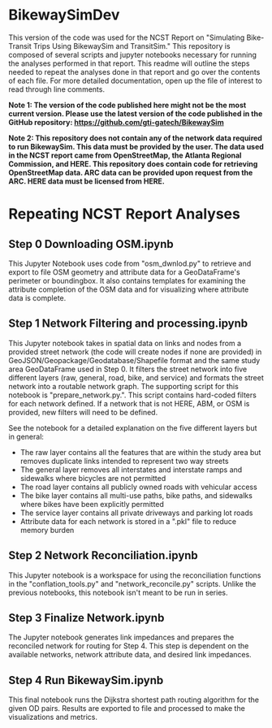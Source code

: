 # BikewaySimDev

This version of the code was used for the NCST Report on "Simulating Bike-Transit Trips Using BikewaySim and TransitSim." This repository is composed of several scripts and jupyter notebooks necessary for running the analyses performed in that report. This readme will outline the steps needed to repeat the analyses done in that report and go over the contents of each file. For more detailed documentation, open up the file of interest to read through line comments.

__Note 1: The version of the code published here might not be the most current version. 
Please use the latest version of the code published in the GitHub repository:
https://github.com/gti-gatech/BikewaySim__

__Note 2: This repository does not contain any of the network data required to run BikewaySim. This data must be provided by the user. The data used in the NCST report came from OpenStreetMap, the Atlanta Regional Commission, and HERE. This repository does contain code for retrieving OpenStreetMap data. ARC data can be provided upon request from the ARC. HERE data must be licensed from HERE.__

# Repeating NCST Report Analyses

## Step 0 Downloading OSM.ipynb
This Jupyter Notebook uses code from "osm_dwnlod.py" to retrieve and export to file OSM geometry and attribute data for a GeoDataFrame's perimeter or boundingbox. It also contains templates for examining the attribute completion of the OSM data and for visualizing where attribute data is complete.

## Step 1 Network Filtering and processing.ipynb
This Jupyter notebook takes in spatial data on links and nodes from a provided street network (the code will create nodes if none are provided) in GeoJSON/Geopackage/Geodatabase/Shapefile format and the same study area GeoDataFrame used in Step 0. It filters the street network into five different layers (raw, general, road, bike, and service) and formats the street network into a routable network graph. The supporting script for this notebook is "prepare_network.py.". This script contains hard-coded filters for each network defined. If a network that is not HERE, ABM, or OSM is provided, new filters will need to be defined.

See the notebook for a detailed explanation on the five different layers but in general:

- The raw layer contains all the features that are within the study area but removes duplicate links intended to represent two way streets
- The general layer removes all interstates and interstate ramps and sidewalks where bicycles are not permitted
- The road layer contains all publicly owned roads with vehicular access
- The bike layer contains all multi-use paths, bike paths, and sidewalks where bikes have been explicitly permitted
- The service layer contains all private driveways and parking lot roads
- Attribute data for each network is stored in a ".pkl" file to reduce memory burden

## Step 2 Network Reconciliation.ipynb
This Jupyter notebook is a workspace for using the reconciliation functions in the "conflation_tools.py" and "network_reconcile.py" scripts. Unlike the previous notebooks, this notebook isn't meant to be run in series. 

## Step 3 Finalize Network.ipynb
The Jupyter notebook generates link impedances and prepares the reconciled network for routing for Step 4. This step is dependent on the available networks, network attribute data, and desired link impedances.

## Step 4 Run BikewaySim.ipynb
This final notebook runs the Dijkstra shortest path routing algorithm for the given OD pairs. Results are exported to file and processed to make the visualizations and metrics.
